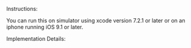 Instructions:

You can run this on simulator using xcode version 7.2.1 or later or on an iphone running iOS 9.1 or later.



Implementation Details:


